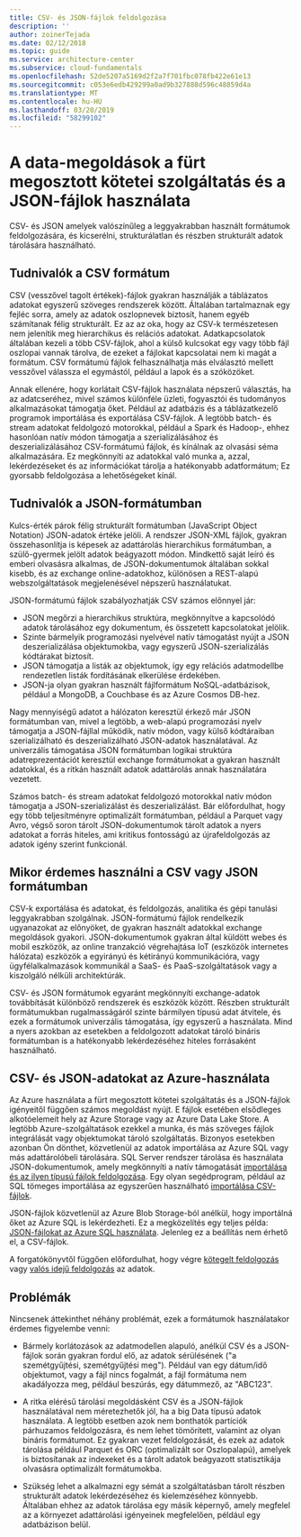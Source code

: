 ```yaml
---
title: CSV- és JSON-fájlok feldolgozása
description: ''
author: zoinerTejada
ms.date: 02/12/2018
ms.topic: guide
ms.service: architecture-center
ms.subservice: cloud-fundamentals
ms.openlocfilehash: 52de5207a5169d2f2a7f701fbc078fb422e61e13
ms.sourcegitcommit: c053e6edb429299a0ad9b327888d596c48859d4a
ms.translationtype: MT
ms.contentlocale: hu-HU
ms.lasthandoff: 03/20/2019
ms.locfileid: "58299102"
---
```

# <a name="working-with-csv-and-json-files-for-data-solutions"></a>A data-megoldások a fürt megosztott kötetei szolgáltatás és a JSON-fájlok használata

CSV- és JSON amelyek valószínűleg a leggyakrabban használt formátumok feldolgozására, és kicserélni, strukturálatlan és részben strukturált adatok tárolására használható.

## <a name="about-csv-format"></a>Tudnivalók a CSV formátum

CSV (vesszővel tagolt értékek)-fájlok gyakran használják a táblázatos adatokat egyszerű szöveges rendszerek között. Általában tartalmaznak egy fejléc sorra, amely az adatok oszlopnevek biztosít, hanem egyéb számítanak félig strukturált. Ez az az oka, hogy az CSV-k természetesen nem jelenítik meg hierarchikus és relációs adatokat. Adatkapcsolatok általában kezeli a több CSV-fájlok, ahol a külső kulcsokat egy vagy több fájl oszlopai vannak tárolva, de ezeket a fájlokat kapcsolatai nem ki magát a formátum. CSV formátumú fájlok felhasználhatja más elválasztó mellett vesszővel válassza el egymástól, például a lapok és a szóközöket.

Annak ellenére, hogy korlátait CSV-fájlok használata népszerű választás, ha az adatcseréhez, mivel számos különféle üzleti, fogyasztói és tudományos alkalmazásokat támogatja őket. Például az adatbázis és a táblázatkezelő programok importálása és exportálása CSV-fájlok. A legtöbb batch- és stream adatokat feldolgozó motorokkal, például a Spark és Hadoop-, ehhez hasonlóan natív módon támogatja a szerializálásához és deszerializálásához CSV-formátumú fájlok, és kínálnak az olvasási séma alkalmazására. Ez megkönnyíti az adatokkal való munka a, azzal, lekérdezéseket és az információkat tárolja a hatékonyabb adatformátum; Ez gyorsabb feldolgozása a lehetőségeket kínál.

## <a name="about-json-format"></a>Tudnivalók a JSON-formátumban

Kulcs-érték párok félig strukturált formátumban (JavaScript Object Notation) JSON-adatok értéke jelöli. A rendszer JSON-XML fájlok, gyakran összehasonlítja is képesek az adattárolás hierarchikus formátumban, a szülő-gyermek jelölt adatok beágyazott módon. Mindkettő saját leíró és emberi olvasásra alkalmas, de JSON-dokumentumok általában sokkal kisebb, és az exchange online-adatokhoz, különösen a REST-alapú webszolgáltatások megjelenésével népszerű használatukat.

JSON-formátumú fájlok szabályozhatják CSV számos előnnyel jár:

- JSON megőrzi a hierarchikus struktúra, megkönnyítve a kapcsolódó adatok tárolásához egy dokumentum, és összetett kapcsolatokat jelölik.
- Szinte bármelyik programozási nyelvével natív támogatást nyújt a JSON deszerializálása objektumokba, vagy egyszerű JSON-szerializálás kódtárakat biztosít.
- JSON támogatja a listák az objektumok, így egy relációs adatmodellbe rendezetlen listák fordításának elkerülése érdekében.
- JSON-ja olyan gyakran használt fájlformátum NoSQL-adatbázisok, például a MongoDB, a Couchbase és az Azure Cosmos DB-hez.

Nagy mennyiségű adatot a hálózaton keresztül érkező már JSON formátumban van, mivel a legtöbb, a web-alapú programozási nyelv támogatja a JSON-fájllal működik, natív módon, vagy külső kódtáraiban szerializálható és deszerializálható JSON-adatok használatával. Az univerzális támogatása JSON formátumban logikai struktúra adatreprezentációt keresztül exchange formátumokat a gyakran használt adatokkal, és a ritkán használt adatok adattárolás annak használatára vezetett.

Számos batch- és stream adatokat feldolgozó motorokkal natív módon támogatja a JSON-szerializálást és deszerializálást. Bár előfordulhat, hogy egy több teljesítményre optimalizált formátumban, például a Parquet vagy Avro, végső soron tárolt JSON-dokumentumok tárolt adatok a nyers adatokat a forrás hiteles, ami kritikus fontosságú az újrafeldolgozás az adatok igény szerint funkcionál.

## <a name="when-to-use-csv-or-json-formats"></a>Mikor érdemes használni a CSV vagy JSON formátumban

CSV-k exportálása és adatokat, és feldolgozás, analitika és gépi tanulási leggyakrabban szolgálnak. JSON-formátumú fájlok rendelkezik ugyanazokat az előnyöket, de gyakran használt adatokkal exchange megoldások gyakori. JSON-dokumentumok gyakran által küldött webes és mobil eszközök, az online tranzakció végrehajtása IoT (eszközök internetes hálózata) eszközök a egyirányú és kétirányú kommunikációra, vagy ügyfélalkalmazások kommunikál a SaaS- és PaaS-szolgáltatások vagy a kiszolgáló nélküli architektúrák.

CSV- és JSON formátumok egyaránt megkönnyíti exchange-adatok továbbítását különböző rendszerek és eszközök között. Részben strukturált formátumukban rugalmasságáról szinte bármilyen típusú adat átvitele, és ezek a formátumok univerzális támogatása, így egyszerű a használata. Mind a nyers azokban az esetekben a feldolgozott adatokat tároló bináris formátumban is a hatékonyabb lekérdezéséhez hiteles forrásaként használható.

## <a name="working-with-csv-and-json-data-in-azure"></a>CSV- és JSON-adatokat az Azure-használata

Az Azure használata a fürt megosztott kötetei szolgáltatás és a JSON-fájlok igényeitől függően számos megoldást nyújt. E fájlok esetében elsődleges alkotóelemeit hely az Azure Storage vagy az Azure Data Lake Store. A legtöbb Azure-szolgáltatások ezekkel a munka, és más szöveges fájlok integrálását vagy objektumokat tároló szolgáltatás. Bizonyos esetekben azonban Ön dönthet, közvetlenül az adatok importálása az Azure SQL vagy más adattárolóbeli tárolására. SQL Server rendszer tárolása és használata JSON-dokumentumok, amely megkönnyíti a natív támogatását [importálása és az ilyen típusú fájlok feldolgozása](/sql/relational-databases/json/import-json-documents-into-sql-server). Egy olyan segédprogram, például az SQL tömeges importálása az egyszerűen használható [importálása CSV-fájlok](/sql/relational-databases/json/import-json-documents-into-sql-server).

JSON-fájlok közvetlenül az Azure Blob Storage-ból anélkül, hogy importálná őket az Azure SQL is lekérdezheti. Ez a megközelítés egy teljes példa: [JSON-fájlokat az Azure SQL használata](https://medium.com/@mauridb/work-with-json-files-with-azure-sql-8946f066ddd4). Jelenleg ez a beállítás nem érhető el, a CSV-fájlok.

A forgatókönyvtől függően előfordulhat, hogy végre [kötegelt feldolgozás](../big-data/batch-processing.md) vagy [valós idejű feldolgozás](../big-data/real-time-processing.md) az adatok.

## <a name="challenges"></a>Problémák

Nincsenek áttekinthet néhány problémát, ezek a formátumok használatakor érdemes figyelembe venni:

- Bármely korlátozások az adatmodellen alapuló, anélkül CSV és a JSON-fájlok során gyakran fordul elő, az adatok sérülésének ("a szemétgyűjtési, szemétgyűjtési meg"). Például van egy dátum/idő objektumot, vagy a fájl nincs fogalmát, a fájl formátuma nem akadályozza meg, például beszúrás, egy dátummező, az "ABC123".

- A ritka elérésű tárolási megoldásként CSV és a JSON-fájlok használatával nem méretezhetők jól, ha a big Data típusú adatok használata. A legtöbb esetben azok nem bonthatók partíciók párhuzamos feldolgozásra, és nem lehet tömörített, valamint az olyan bináris formátumot. Ez gyakran vezet feldolgozását, és ezek az adatok tárolása például Parquet és ORC (optimalizált sor Oszlopalapú), amelyek is biztosítanak az indexeket és a tárolt adatok beágyazott statisztikája olvasásra optimalizált formátumokba.

- Szükség lehet a alkalmazni egy sémát a szolgáltatásban tárolt részben strukturált adatok lekérdezéséhez és kielemzéséhez könnyebb. Általában ehhez az adatok tárolása egy másik képernyő, amely megfelel az a környezet adattárolási igényeinek megfelelően, például egy adatbázison belül.
